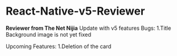 # React-Native-v5-Reviewer
**Reviewer from The Net Nijia**
Update with v5 features
Bugs:
1.Title Background image is not yet fixed

Upcoming Features:
1.Deletion of the card
